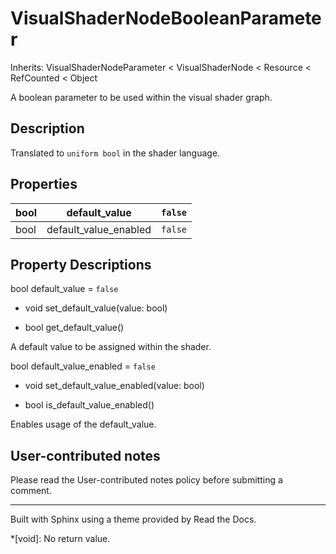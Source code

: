 # VisualShaderNodeBooleanParameter

Inherits: VisualShaderNodeParameter < VisualShaderNode < Resource < RefCounted
< Object

A boolean parameter to be used within the visual shader graph.

## Description

Translated to `uniform bool` in the shader language.

## Properties

bool | default_value | `false`  
---|---|---  
bool | default_value_enabled | `false`  
  
## Property Descriptions

bool default_value = `false`

  * void set_default_value(value: bool)

  * bool get_default_value()

A default value to be assigned within the shader.

bool default_value_enabled = `false`

  * void set_default_value_enabled(value: bool)

  * bool is_default_value_enabled()

Enables usage of the default_value.

## User-contributed notes

Please read the User-contributed notes policy before submitting a comment.

* * *

Built with Sphinx using a theme provided by Read the Docs.

  *[void]: No return value.

